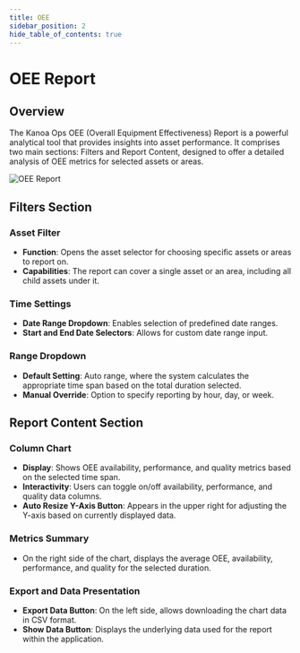```yaml
---
title: OEE
sidebar_position: 2
hide_table_of_contents: true
---
```


# OEE Report

## Overview

The Kanoa Ops OEE (Overall Equipment Effectiveness) Report is a powerful analytical tool that provides insights into asset performance. It comprises two main sections: Filters and Report Content, designed to offer a detailed analysis of OEE metrics for selected assets or areas.

![OEE Report](/img/ops-analytics-oee.png)

## Filters Section

### Asset Filter
- **Function**: Opens the asset selector for choosing specific assets or areas to report on.
- **Capabilities**: The report can cover a single asset or an area, including all child assets under it.

### Time Settings
- **Date Range Dropdown**: Enables selection of predefined date ranges.
- **Start and End Date Selectors**: Allows for custom date range input.

### Range Dropdown
- **Default Setting**: Auto range, where the system calculates the appropriate time span based on the total duration selected.
- **Manual Override**: Option to specify reporting by hour, day, or week.

## Report Content Section

### Column Chart
- **Display**: Shows OEE availability, performance, and quality metrics based on the selected time span.
- **Interactivity**: Users can toggle on/off availability, performance, and quality data columns.
- **Auto Resize Y-Axis Button**: Appears in the upper right for adjusting the Y-axis based on currently displayed data.

### Metrics Summary
- On the right side of the chart, displays the average OEE, availability, performance, and quality for the selected duration.

### Export and Data Presentation
- **Export Data Button**: On the left side, allows downloading the chart data in CSV format.
- **Show Data Button**: Displays the underlying data used for the report within the application.

